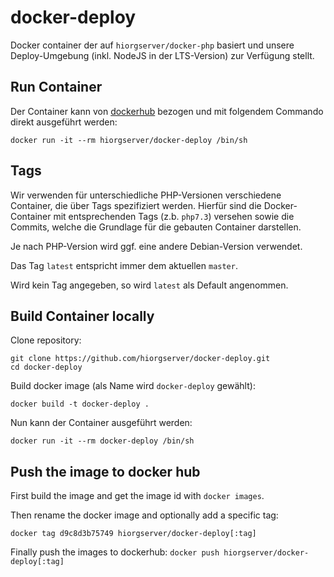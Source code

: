 # docker-deploy

Docker container der auf `hiorgserver/docker-php` basiert und unsere Deploy-Umgebung (inkl. NodeJS in der LTS-Version)
zur Verfügung stellt.

## Run Container
Der Container kann von [dockerhub](https://hub.docker.com/r/hiorgserver/docker-deploy/) bezogen 
 und mit folgendem Commando direkt ausgeführt werden:

    docker run -it --rm hiorgserver/docker-deploy /bin/sh

## Tags
Wir verwenden für unterschiedliche PHP-Versionen verschiedene Container, die über Tags
 spezifiziert werden.
Hierfür sind die Docker-Container mit entsprechenden Tags (z.b. `php7.3`) versehen sowie
 die Commits, welche die Grundlage für die gebauten Container darstellen.

Je nach PHP-Version wird ggf. eine andere Debian-Version verwendet.

Das Tag `latest` entspricht immer dem aktuellen `master`.

Wird kein Tag angegeben, so wird `latest` als Default angenommen.

## Build Container locally

Clone repository:

    git clone https://github.com/hiorgserver/docker-deploy.git
    cd docker-deploy

Build docker image (als Name wird `docker-deploy` gewählt):

    docker build -t docker-deploy .

Nun kann der Container ausgeführt werden:

    docker run -it --rm docker-deploy /bin/sh

## Push the image to docker hub
First build the image and get the image id with `docker images`.

Then rename the docker image and optionally add a specific tag:

    docker tag d9c8d3b75749 hiorgserver/docker-deploy[:tag]

Finally push the images to dockerhub: `docker push hiorgserver/docker-deploy[:tag]`
